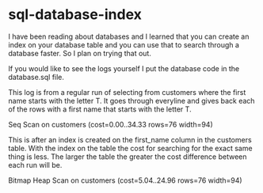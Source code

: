 # sql-database-index
I have been reading about databases and I learned that you can create an index on your database table and you can use that to search through a database faster.
So I plan on trying that out.

If you would like to see the logs yourself I put the database code in the database.sql file.

This log is from a regular run of selecting from customers where the first name starts with the letter T.
It goes through everyline and gives back each of the rows with a first name that starts with the letter T.

Seq Scan on customers  (cost=0.00..34.33 rows=76 width=94)

This is after an index is created on the first_name column in the customers table.
With the index on the table the cost for searching for the exact same thing is less.
The larger the table the greater the cost difference between each run will be.

Bitmap Heap Scan on customers  (cost=5.04..24.96 rows=76 width=94)

